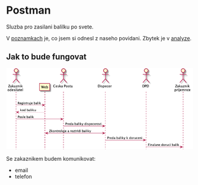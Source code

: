 # Postman

Sluzba pro zasilani balilku po svete.

V [poznamkach](./notes.html) je, co jsem si odnesl z naseho povidani. Zbytek je v [analyze](./analyza.html).


## Jak to bude fungovat
![Zakladni princip](./princip.png "Zakladni princip")

Se zakaznikem budem komunikovat:

* email
* telefon
